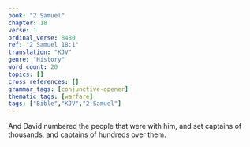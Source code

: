 ```yaml
---
book: "2 Samuel"
chapter: 18
verse: 1
ordinal_verse: 8480
ref: "2 Samuel 18:1"
translation: "KJV"
genre: "History"
word_count: 20
topics: []
cross_references: []
grammar_tags: [conjunctive-opener]
thematic_tags: [warfare]
tags: ["Bible","KJV","2-Samuel"]
---
```

And David numbered the people that were with him, and set captains of thousands, and captains of hundreds over them.
